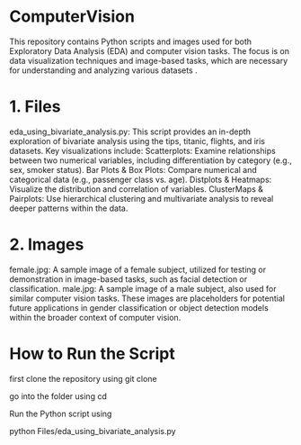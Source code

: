 # ComputerVision
This repository contains Python scripts and images used for both Exploratory Data Analysis (EDA) and computer vision tasks. The focus is on data visualization techniques and image-based tasks, which are necessary for understanding and analyzing various datasets .

# 1. Files
eda_using_bivariate_analysis.py: This script provides an in-depth exploration of bivariate analysis using the tips, titanic, flights, and iris datasets. Key visualizations include:
Scatterplots: Examine relationships between two numerical variables, including differentiation by category (e.g., sex, smoker status).
Bar Plots & Box Plots: Compare numerical and categorical data (e.g., passenger class vs. age).
Distplots & Heatmaps: Visualize the distribution and correlation of variables.
ClusterMaps & Pairplots: Use hierarchical clustering and multivariate analysis to reveal deeper patterns within the data.
# 2. Images
female.jpg: A sample image of a female subject, utilized for testing or demonstration in image-based tasks, such as facial detection or classification.
male.jpg: A sample image of a male subject, also used for similar computer vision tasks.
These images are placeholders for potential future applications in gender classification or object detection models within the broader context of computer vision.

# How to Run the Script
first clone the repository using git clone 

go into the folder using cd 

Run the Python script using 

python Files/eda_using_bivariate_analysis.py

